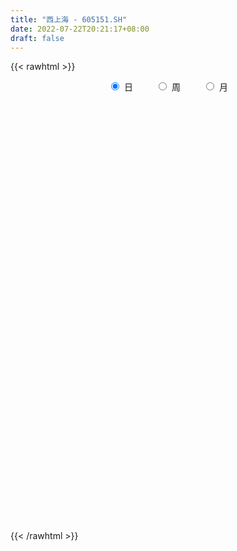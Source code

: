 ```yaml
---
title: "西上海 - 605151.SH"
date: 2022-07-22T20:21:17+08:00
draft: false
---
```

{{< rawhtml >}}
    <div style="text-align: center">
        <label style="padding: 1rem;"><input style="margin-right: .5rem" type="radio" name="period" value="D" checked onclick="period_change(this)">日</label>
        <label style="padding: 1rem;"><input style="margin-right: .5rem" type="radio" name="period" value="W" onclick="period_change(this)">周</label>
        <label style="padding: 1rem;"><input style="margin-right: .5rem" type="radio" name="period" value="M" onclick="period_change(this)">月</label>
    </div>
    <div id="chart" style="height: 700px;"></div> 
    <script type="text/javascript">
        const D_v = [3156.28,2981.22,2295.13,159764.87,104167.18,87506.07,74031.22,110403.75,139912.32,86510.81,60755.78,56280.46,47028.74,49554.81,42978.18,46537.71,46127.64,33097.98,40474.92,24047.75,36800.44,40206.12,46281.72,29099.17,24472.52,77407.73,96239.7,70258.68,84554.07,79864.8,60650.97,50814.94,34226.93,54143.66,58709.02,44222.74,74290.0,66292.75,32079.25,30901.03,35055.99,21850.16,28478.94,35505.8,27541.35,21754.66,21431.99,13879.77,13625.0,13076.96,16138.83,15199.12,12882.56,19081.07,22679.1,12089.69,10866.57,10437.0,9851.84,10002.7,13832.31,12807.07,29299.59,29185.15,21616.38,26432.77,17789.92,16013.33,28861.15,43856.94,46334.78,37597.18,122267.1,132162.13,124341.57,115693.32,61208.33,56302.72,54976.81,70454.35,37541.78,27312.15,47727.69,47660.22,64911.37,47968.69,37367.37,27698.9,29513.53,17448.32,24961.93,15689.73,13357.68,15254.12,12360.73,11364.57,14261.77,11303.23,9933.93,23533.37,10588.76,8671.0,10441.15,8246.25,8513.0,9542.92,15580.41,16735.0,14371.0,12289.92,13403.16,30701.21,56512.55,99532.06,52027.55,57751.78,51511.14,29493.69,23637.25,25654.91,15448.88,10095.69,11565.92,34535.34,18806.91,16870.69,12846.69,14103.92,10715.23,13734.31,13424.23,8851.7,6496.37,6419.61,9548.92,12717.83,8387.69,8625.69,11275.19,10293.79,7381.0,9049.0,10369.36,11517.25,5332.0,5822.49,6023.2,14539.54,11026.05,6648.81,7891.4,5587.83,5861.0,6572.69,8495.96,3955.73,6270.19,5281.19,5479.6,5776.0,6952.46,15169.69,10899.0,8924.23,10729.23,7386.91,20636.77,15119.96,18299.46,12672.62,14347.16,9893.62,11104.5,10868.0,8997.0,10333.0,6517.0,7473.0,7812.11,6847.11,6881.0,9086.69,9313.69,5737.0,7404.62,6182.0,11516.97,7105.9,7126.9,3821.22,6848.69,8301.15,4306.0,4966.0,5220.0,4193.0,4871.0,5103.23,54097.5,57177.11,36408.61,20157.31,22063.53,12304.92,10541.0,11968.69,8258.0,8100.69,10408.1,10485.04,7074.0,7434.0,5975.0,5578.0,5243.0,13518.92,7671.0,7729.0,7386.92,14669.38,17098.0,19472.61,21083.31,15002.31,42801.69,30361.81,17296.38,25682.24,19712.09,15809.23,13067.81,13510.92,14339.0,15135.0,15178.13,11687.35,14243.76,9993.0,9140.0,26797.63,54909.24,56955.82,50809.5,29243.46,233014.22,160357.45,161530.2,115207.53,92896.96,77050.04,76742.04,39626.22,33653.58,31231.0,34789.0,46071.35,36513.22,39858.71,22526.23,23818.0,15747.69,15590.21,21287.69,20283.69,25543.0,16792.0,25988.23,16030.0,28332.0,13292.38,10268.0,16764.0,8979.0,12427.0,10215.0,10785.0,10425.0,10556.69,10388.0,12014.0,8729.0,8819.38,9220.0,9681.33,8625.0,17802.69,18384.52,12153.0,19598.21,9252.0,9999.0,7511.0,10917.83,10173.69,9315.69,7644.92,11743.33,17730.0,14048.0,12015.69,8930.0,17941.0,13541.0,13941.0,12425.0,8899.69,6780.22,8329.11,7032.55,8400.45,5723.0,6321.0,5255.69,7631.0,7736.69,7142.0,6350.0,8771.33,25427.4,19485.38,47218.0,71808.0,44873.71,63311.53,136668.99,130078.81,99008.19,77390.79,54270.0,53255.0,40883.0,32681.0,23510.0,60619.0,99142.69,75078.76,71804.61,80941.45,65608.61,62468.0,48139.61,33169.0,27062.0,27882.0,21628.0,23375.0,31549.17,26676.0,20163.95,19737.0,109460.0,113458.13,86472.68,58978.0,54286.5,55502.5,42763.99,30345.0,24239.0,35182.0,35218.0,72741.0,43558.76,23149.0,24136.76,23899.0,27529.95,46738.0,53491.0,32710.52,31105.52,30086.0,23623.0,18965.0,17161.0,18144.0,19986.0,35103.0,32133.0,30776.0,28528.0,18364.0,16632.95,28710.45,22964.76,45648.82,83370.82,42830.0,27290.0]
const D_histogram = [0.0,0.1480569801,0.3961306028,0.3502845739,0.1926579635,0.0072549296,-0.1667099314,-0.1312767313,-0.1614371953,-0.2696902626,-0.3504013472,-0.396056474,-0.3813434805,-0.3695383439,-0.3586942113,-0.3756449435,-0.3718961339,-0.3832400935,-0.4242737633,-0.4265532956,-0.3817527815,-0.2980728286,-0.2033039196,-0.142465308,-0.085974627,0.083088152,0.1636855063,0.2499685212,0.3653548494,0.3402150713,0.283698246,0.1543096275,0.0973583549,0.142818002,0.2018950007,0.1778816422,0.2443174627,0.1540836147,0.0887321281,0.0319891917,-0.0407071357,-0.0499378446,-0.007942823,0.0110074879,0.0425750978,0.0451994076,0.0211457322,0.0115778524,0.0256044505,0.0210789466,0.0351088377,0.0267682155,0.0245658839,0.0237176664,-0.025431012,-0.0403159323,-0.0315764593,-0.039686498,-0.0463547096,-0.0286896424,0.0014518801,0.0257046694,0.0647200331,0.1095191793,0.1240747715,0.1403264758,0.1207316051,0.1106914747,0.126697578,0.1489666474,0.1787597291,0.177476122,0.2910323039,0.3506126852,0.3966903733,0.346107736,0.2948771292,0.2529120158,0.137329344,0.1364275693,0.0935464439,0.0576588184,0.0547078743,0.0456275884,0.0700918038,0.0330904218,-0.0437630353,-0.1306174681,-0.2220804455,-0.2600770315,-0.3174986747,-0.3546438378,-0.3507975144,-0.3187460836,-0.2859243562,-0.2517741815,-0.2014151335,-0.1730718185,-0.1379208703,-0.1434273622,-0.1265765193,-0.1077945671,-0.0923701882,-0.0681611327,-0.0548759772,-0.0336928276,0.0092759146,0.0457568643,0.0582857645,0.0779867125,0.0971433974,0.1326022602,0.2718444684,0.2805932401,0.2421909918,0.2127107497,0.1758433544,0.1256668755,0.0765123776,-0.0085279644,-0.0496803323,-0.0706267112,-0.0795638811,-0.0267172306,0.0104525993,0.0268897012,0.0300471604,0.0137981911,0.0085421799,-0.0163710177,-0.0446035354,-0.0701439996,-0.0797348584,-0.0690716635,-0.0588787069,-0.0321498523,-0.0257406375,-0.0278774561,-0.0237080296,-0.0151123269,-0.0213892463,-0.0238467073,-0.0211743237,-0.0351619588,-0.0364421924,-0.0251402653,-0.0147835459,-0.0380754946,-0.0849790522,-0.107653394,-0.1066873995,-0.0932642834,-0.0872024414,-0.0609846343,-0.025283373,-0.0014063756,0.00168558,-0.0033106401,0.0130583259,0.0323580762,0.0568765464,0.0928237269,0.1223510474,0.1345406108,0.1125813793,0.1071271333,0.1267377112,0.1198982505,0.1150728041,0.1095858565,0.0794714471,0.0468057169,0.0103175202,-0.0381644481,-0.0583502055,-0.0730109928,-0.0705103535,-0.0655199412,-0.0463177271,-0.0274051716,-0.0121558404,0.0032166463,-0.0025685104,0.0016686125,-0.0014401234,-0.0057959707,0.0001570705,-0.0139061451,-0.0333644845,-0.0366011776,-0.0517535452,-0.0689949213,-0.0820173362,-0.1049275067,-0.1108969852,-0.0897282636,-0.0652185672,-0.0371982984,0.0924701516,0.1314227164,0.1520181297,0.1494706844,0.1277433745,0.1031386218,0.0682124422,0.0189197607,-0.0093950886,-0.0160357715,-0.0393393212,-0.0430576114,-0.0431416573,-0.0312724455,-0.0341600963,-0.0396860632,-0.0292547735,-0.0016438126,0.0116788321,0.0248934731,0.0417581854,0.0650368533,0.0967107157,0.1247457609,0.1244953894,0.1304963538,0.1353362898,0.1542025788,0.1486110213,0.1499803459,0.1316864632,0.104279625,0.0729981769,0.0471434124,0.0418923041,0.0542021955,0.0531376031,0.0353285434,-0.0125442169,-0.0639586297,-0.0873102829,-0.0457008943,-0.0043810292,0.1411767962,0.3568803364,0.6178306225,0.7452724594,0.6632299471,0.6320035073,0.4362656704,0.2168812703,0.0881319814,-0.1170212796,-0.2352356142,-0.3049887064,-0.3476736472,-0.3895080604,-0.3970961041,-0.3882981132,-0.4026292302,-0.3812868652,-0.3831453663,-0.3564553711,-0.3207547276,-0.2620396837,-0.218821953,-0.2106969789,-0.1670772711,-0.1796971625,-0.1716126326,-0.2124867709,-0.2214316599,-0.2349173859,-0.275533918,-0.2793441993,-0.2975392109,-0.2809986699,-0.2320641844,-0.1661384607,-0.1009365265,-0.0572451339,-0.0528085693,-0.0373504894,-0.0106041328,0.0237541075,0.0437973038,0.0741392398,0.1244929129,0.1474519428,0.167655334,0.131083491,0.1186184959,0.0999482804,0.1023903865,0.1113221326,0.1101978075,0.0904529515,0.0662477713,0.0154759408,-0.0435774912,-0.0414471829,-0.0462958407,-0.0768570927,-0.1128227834,-0.114295453,-0.0989162762,-0.0524956109,-0.0093541945,0.0211953318,0.0473081533,0.0436363666,0.0494689615,0.048076682,0.031908574,0.0315048081,0.0434838931,0.0388847017,0.0534031642,0.0413689817,0.0119523259,0.0216569251,0.0215005156,0.0834075123,0.1890755763,0.1872903125,0.2875770844,0.3042527725,0.3511943485,0.3449217219,0.2059207601,-0.001796306,-0.229564973,-0.3342702689,-0.4308959771,-0.3817549071,-0.2346597077,-0.095248028,0.022045843,0.132679424,0.2304837593,0.3184236479,0.366765214,0.3581992931,0.3346573221,0.3034763635,0.2716411921,0.2206622239,0.186019005,0.0774911275,0.0302746323,-0.0348191624,-0.0731648794,0.0159215124,0.0384983234,0.0678947362,0.0469011279,0.0189301887,-0.0521959974,-0.103765704,-0.1777903375,-0.1952332,-0.1943594676,-0.1930952457,-0.1382437811,-0.138519036,-0.1385549699,-0.1311032806,-0.1477682618,-0.138133577,-0.0707235214,0.0059139285,0.0562242175,0.1038602498,0.0756104483,0.0317379247,0.002637097,-0.0214292048,-0.0646420619,-0.1142521042,-0.0916204207,-0.0910569622,-0.130312682,-0.2049349653,-0.2080006846,-0.1942992989,-0.1703640183,-0.1217354646,0.0243379412,0.1229431033,0.1735832994,0.192386063]
const D_fast = [0.0,0.1850712251,0.5321774986,0.5739026131,0.4644404936,0.2808511921,0.0652088483,0.0678228655,-0.0026968973,-0.1783725302,-0.3466839517,-0.491353197,-0.5719760735,-0.652555523,-0.7313849432,-0.8422469113,-0.9314721352,-1.0386261181,-1.1857282288,-1.294646085,-1.3452837662,-1.3361220205,-1.2921790914,-1.2669568068,-1.2319597826,-1.0421249656,-0.9206062347,-0.7718310895,-0.5651060489,-0.5051920592,-0.4907843231,-0.5815955346,-0.6142072185,-0.5330430709,-0.423492322,-0.40303527,-0.2755200838,-0.3272330281,-0.3704014827,-0.4191471211,-0.5020202325,-0.5237354025,-0.4837260867,-0.4620239038,-0.4198125195,-0.4058883577,-0.4246556002,-0.4313290169,-0.4109013061,-0.4101570734,-0.3873499729,-0.3889985411,-0.3850594018,-0.3799782027,-0.435484634,-0.4604485374,-0.4596031793,-0.4776348425,-0.4958917314,-0.4853990748,-0.4548945823,-0.4242156257,-0.3690202537,-0.2968413127,-0.2512670276,-0.1999337043,-0.1893456737,-0.1717129355,-0.1240324377,-0.0645217065,0.0099613075,0.0530467309,0.2393609888,0.3865945414,0.5318448229,0.5677891195,0.590277795,0.6115406855,0.5302903498,0.5634954674,0.544000953,0.5225280321,0.5332540566,0.5355806678,0.5775678341,0.5488390575,0.4610448416,0.3415360418,0.1945529531,0.0915371092,-0.0452592028,-0.1710653252,-0.2549183804,-0.3025534706,-0.3412128322,-0.3700062029,-0.3700009383,-0.3849255778,-0.3842548473,-0.4256181797,-0.4404114667,-0.4485781562,-0.4562463243,-0.4490775521,-0.4495113909,-0.4367514482,-0.3914637272,-0.3435435615,-0.3164432202,-0.2772455941,-0.2338030598,-0.1651936319,0.0420096934,0.1209067751,0.1430522748,0.1667497201,0.1738431633,0.1550834033,0.1250569999,0.0378846667,-0.0156877843,-0.0542908409,-0.0831189812,-0.0369516382,0.0028313414,0.0259908686,0.0366601179,0.0238606965,0.0207402301,-0.0082657219,-0.0476491233,-0.0907255875,-0.1202501609,-0.1268548819,-0.131381602,-0.1126902105,-0.112716155,-0.1218223377,-0.1235799185,-0.1187622976,-0.1303865286,-0.1388056664,-0.1414268637,-0.1642049885,-0.1745957702,-0.1695789094,-0.1629180765,-0.1957288989,-0.2638772196,-0.3134649099,-0.3391707652,-0.34906372,-0.3648024883,-0.3538308397,-0.3244504217,-0.3009250182,-0.2974116676,-0.3032355478,-0.2836020003,-0.256212731,-0.2174751241,-0.1583220119,-0.0982069296,-0.0523822135,-0.0461961001,-0.0248685629,0.0264264428,0.0495615448,0.0735042994,0.0954138159,0.0851672683,0.0642029673,0.0302941506,-0.0277289297,-0.0625022384,-0.0954157739,-0.110542723,-0.1219322961,-0.1143095137,-0.102248251,-0.09003788,-0.0738612317,-0.0802885159,-0.0756342399,-0.0791030067,-0.0849078467,-0.0789155379,-0.0964552898,-0.1242547502,-0.1366417378,-0.1647324917,-0.1992225981,-0.232749347,-0.2818913942,-0.315585119,-0.3168484633,-0.3086434087,-0.2899227145,-0.1371367266,-0.0653284828,-0.006728537,0.0280916888,0.0383002225,0.0394801253,0.0216070563,-0.022955685,-0.0536193065,-0.0642689323,-0.0974073123,-0.1118900053,-0.1227594656,-0.1187083651,-0.13013604,-0.1455835228,-0.1424659264,-0.1152659186,-0.0990235659,-0.0795855566,-0.052281298,-0.0127434167,0.0431081246,0.10232961,0.1332030859,0.1718281387,0.2105021471,0.2679190808,0.2994802787,0.3383446898,0.3529724228,0.3516354909,0.338603587,0.3245346756,0.3297566433,0.3556170836,0.367836892,0.3588599682,0.3078511536,0.2404470834,0.1952678594,0.2254520246,0.2656766323,0.4465286568,0.751452281,1.1668602227,1.4806201745,1.564385149,1.691159586,1.6044881667,1.4393240842,1.3326077906,1.0981992098,0.9211759716,0.7751757028,0.6455723502,0.5063609219,0.3994988521,0.3112223148,0.1962338903,0.1222545389,0.0246096963,-0.0378141513,-0.0823021897,-0.0890970667,-0.1005848242,-0.1451340949,-0.1432837048,-0.2008278869,-0.2356465151,-0.3296423462,-0.3939451501,-0.4661602226,-0.5756602342,-0.6493065654,-0.7418863797,-0.7955955062,-0.8046770668,-0.7802859582,-0.7403181557,-0.7109380466,-0.7197036243,-0.7135831667,-0.6894878433,-0.6491910761,-0.6181985539,-0.569321808,-0.4878449066,-0.428022891,-0.3659056663,-0.3697066365,-0.3525170077,-0.346200153,-0.3181604504,-0.2813981711,-0.2549730443,-0.2521046625,-0.2597478999,-0.3066507452,-0.3765985499,-0.3848300374,-0.4012526554,-0.4510281805,-0.5151995671,-0.5452461,-0.5545959921,-0.5212992297,-0.4804963619,-0.4446480026,-0.4067081428,-0.3994708379,-0.3812710025,-0.3706441116,-0.3788350761,-0.37136264,-0.3485125816,-0.3433905976,-0.3155213441,-0.3172132812,-0.3436418554,-0.328523025,-0.3233043056,-0.2405454309,-0.0876084728,-0.0425711584,0.1296098846,0.2223487658,0.3570889289,0.4370467327,0.349525961,0.1413598183,-0.1438000919,-0.332072955,-0.5364226574,-0.5827203142,-0.4942900417,-0.378690369,-0.2558850373,-0.1120816003,0.0433436749,0.2108894754,0.350922345,0.4319062474,0.4920286069,0.5367167392,0.5727918658,0.5769784536,0.588839986,0.4996848904,0.4600370532,0.3862384679,0.3296015311,0.422668301,0.4548696929,0.5012397897,0.4919714633,0.4687330714,0.3845578859,0.3070467533,0.1885745355,0.1223233729,0.0746072385,0.0275976489,0.0478881682,0.0129831544,-0.021691522,-0.0470156529,-0.1006226995,-0.125521409,-0.0757922337,0.0023236983,0.0666900416,0.1402911364,0.1309439469,0.0950059045,0.066564351,0.0371407481,-0.0222326245,-0.1004056928,-0.1006791145,-0.1228798965,-0.1947137868,-0.3205698115,-0.375635702,-0.4105091409,-0.429164865,-0.4109701774,-0.2588122862,-0.1294713483,-0.0354353274,0.0314639519]
const D_slow = [0.0,0.037014245,0.1360468957,0.2236180392,0.2717825301,0.2735962625,0.2319187796,0.1990995968,0.158740298,0.0913177324,0.0037173956,-0.095296723,-0.1906325931,-0.2830171791,-0.3726907319,-0.4666019678,-0.5595760013,-0.6553860246,-0.7614544655,-0.8680927894,-0.9635309847,-1.0380491919,-1.0888751718,-1.1244914988,-1.1459851556,-1.1252131176,-1.084291741,-1.0217996107,-0.9304608983,-0.8454071305,-0.774482569,-0.7359051621,-0.7115655734,-0.6758610729,-0.6253873227,-0.5809169122,-0.5198375465,-0.4813166428,-0.4591336108,-0.4511363129,-0.4613130968,-0.4737975579,-0.4757832637,-0.4730313917,-0.4623876173,-0.4510877654,-0.4458013323,-0.4429068692,-0.4365057566,-0.43123602,-0.4224588105,-0.4157667567,-0.4096252857,-0.4036958691,-0.4100536221,-0.4201326051,-0.42802672,-0.4379483445,-0.4495370219,-0.4567094325,-0.4563464624,-0.4499202951,-0.4337402868,-0.406360492,-0.3753417991,-0.3402601801,-0.3100772789,-0.2824044102,-0.2507300157,-0.2134883538,-0.1687984216,-0.1244293911,-0.0516713151,0.0359818562,0.1351544495,0.2216813835,0.2954006658,0.3586286698,0.3929610058,0.4270678981,0.4504545091,0.4648692137,0.4785461823,0.4899530794,0.5074760303,0.5157486358,0.5048078769,0.4721535099,0.4166333985,0.3516141407,0.272239472,0.1835785125,0.095879134,0.016192613,-0.055288476,-0.1182320214,-0.1685858048,-0.2118537594,-0.2463339769,-0.2821908175,-0.3138349473,-0.3407835891,-0.3638761362,-0.3809164193,-0.3946354137,-0.4030586206,-0.4007396419,-0.3893004258,-0.3747289847,-0.3552323066,-0.3309464572,-0.2977958922,-0.2298347751,-0.159686465,-0.0991387171,-0.0459610296,-0.002000191,0.0294165278,0.0485446222,0.0464126311,0.033992548,0.0163358702,-0.0035551,-0.0102344077,-0.0076212579,-0.0008988326,0.0066129575,0.0100625053,0.0121980503,0.0081052959,-0.003045588,-0.0205815879,-0.0405153025,-0.0577832184,-0.0725028951,-0.0805403582,-0.0869755175,-0.0939448816,-0.099871889,-0.1036499707,-0.1089972823,-0.1149589591,-0.12025254,-0.1290430297,-0.1381535778,-0.1444386441,-0.1481345306,-0.1576534043,-0.1788981673,-0.2058115158,-0.2324833657,-0.2557994366,-0.2776000469,-0.2928462055,-0.2991670487,-0.2995186426,-0.2990972476,-0.2999249077,-0.2966603262,-0.2885708071,-0.2743516705,-0.2511457388,-0.220557977,-0.1869228243,-0.1587774794,-0.1319956961,-0.1003112683,-0.0703367057,-0.0415685047,-0.0141720406,0.0056958212,0.0173972504,0.0199766305,0.0104355184,-0.0041520329,-0.0224047811,-0.0400323695,-0.0564123548,-0.0679917866,-0.0748430795,-0.0778820396,-0.077077878,-0.0777200056,-0.0773028525,-0.0776628833,-0.079111876,-0.0790726083,-0.0825491446,-0.0908902658,-0.1000405602,-0.1129789465,-0.1302276768,-0.1507320108,-0.1769638875,-0.2046881338,-0.2271201997,-0.2434248415,-0.2527244161,-0.2296068782,-0.1967511991,-0.1587466667,-0.1213789956,-0.089443152,-0.0636584965,-0.0466053859,-0.0418754458,-0.0442242179,-0.0482331608,-0.0580679911,-0.0688323939,-0.0796178083,-0.0874359196,-0.0959759437,-0.1058974595,-0.1132111529,-0.113622106,-0.110702398,-0.1044790297,-0.0940394834,-0.07778027,-0.0536025911,-0.0224161509,0.0087076965,0.0413317849,0.0751658573,0.113716502,0.1508692574,0.1883643438,0.2212859596,0.2473558659,0.2656054101,0.2773912632,0.2878643392,0.3014148881,0.3146992889,0.3235314248,0.3203953705,0.3044057131,0.2825781424,0.2711529188,0.2700576615,0.3053518606,0.3945719446,0.5490296003,0.7353477151,0.9011552019,1.0591560787,1.1682224963,1.2224428139,1.2444758092,1.2152204893,1.1564115858,1.0801644092,0.9932459974,0.8958689823,0.7965949563,0.699520428,0.5988631204,0.5035414041,0.4077550626,0.3186412198,0.2384525379,0.172942617,0.1182371287,0.065562884,0.0237935662,-0.0211307244,-0.0640338825,-0.1171555753,-0.1725134902,-0.2312428367,-0.3001263162,-0.3699623661,-0.4443471688,-0.5145968363,-0.5726128824,-0.6141474975,-0.6393816292,-0.6536929127,-0.666895055,-0.6762326773,-0.6788837105,-0.6729451837,-0.6619958577,-0.6434610478,-0.6123378195,-0.5754748338,-0.5335610003,-0.5007901276,-0.4711355036,-0.4461484335,-0.4205508369,-0.3927203037,-0.3651708518,-0.342557614,-0.3259956711,-0.3221266859,-0.3330210587,-0.3433828545,-0.3549568147,-0.3741710878,-0.4023767837,-0.430950647,-0.455679716,-0.4688036187,-0.4711421674,-0.4658433344,-0.4540162961,-0.4431072044,-0.4307399641,-0.4187207936,-0.4107436501,-0.402867448,-0.3919964748,-0.3822752993,-0.3689245083,-0.3585822629,-0.3555941814,-0.3501799501,-0.3448048212,-0.3239529431,-0.2766840491,-0.2298614709,-0.1579671998,-0.0819040067,0.0058945804,0.0921250109,0.1436052009,0.1431561244,0.0857648811,0.0021973139,-0.1055266804,-0.2009654071,-0.2596303341,-0.2834423411,-0.2779308803,-0.2447610243,-0.1871400844,-0.1075341725,-0.015842869,0.0737069543,0.1573712848,0.2332403757,0.3011506737,0.3563162297,0.402820981,0.4221937628,0.4297624209,0.4210576303,0.4027664105,0.4067467886,0.4163713694,0.4333450535,0.4450703355,0.4498028826,0.4367538833,0.4108124573,0.3663648729,0.3175565729,0.268966706,0.2206928946,0.1861319493,0.1515021904,0.1168634479,0.0840876277,0.0471455623,0.012612168,-0.0050687123,-0.0035902302,0.0104658242,0.0364308866,0.0553334987,0.0632679798,0.0639272541,0.0585699529,0.0424094374,0.0138464114,-0.0090586938,-0.0318229343,-0.0644011048,-0.1156348462,-0.1676350173,-0.216209842,-0.2588008466,-0.2892347128,-0.2831502275,-0.2524144516,-0.2090186268,-0.160922111]
const D_data = [['2020-12-15', 19.36, 23.23, 19.36, 23.23],['2020-12-16', 25.55, 25.55, 25.55, 25.55],['2020-12-17', 28.11, 28.11, 28.11, 28.11],['2020-12-18', 26.99, 25.3, 25.3, 26.99],['2020-12-21', 23.89, 23.6, 23.04, 24.47],['2020-12-22', 23.05, 22.44, 22.25, 23.3],['2020-12-23', 22.38, 21.58, 21.52, 22.74],['2020-12-24', 21.29, 23.74, 20.61, 23.74],['2020-12-25', 23.89, 22.84, 22.83, 25.5],['2020-12-28', 21.71, 21.33, 21.2, 22.05],['2020-12-29', 21.05, 20.92, 20.62, 21.88],['2020-12-30', 20.58, 20.71, 20.05, 21.3],['2020-12-31', 20.72, 21.05, 20.7, 21.68],['2021-01-04', 20.96, 20.75, 20.5, 21.2],['2021-01-05', 20.75, 20.46, 20.34, 21.05],['2021-01-06', 20.47, 19.74, 19.73, 20.57],['2021-01-07', 19.55, 19.59, 19.34, 20.43],['2021-01-08', 19.4, 18.99, 18.8, 19.64],['2021-01-11', 18.92, 18.05, 18.05, 18.97],['2021-01-12', 17.86, 17.96, 17.8, 18.44],['2021-01-13', 17.98, 18.21, 17.5, 18.36],['2021-01-14', 17.9, 18.63, 17.61, 18.77],['2021-01-15', 18.29, 18.9, 18.11, 19.49],['2021-01-18', 18.72, 18.6, 18.47, 18.94],['2021-01-19', 18.53, 18.61, 18.52, 18.98],['2021-01-20', 18.51, 20.47, 18.44, 20.47],['2021-01-21', 19.9, 19.98, 19.85, 21.34],['2021-01-22', 20.0, 20.52, 19.79, 21.02],['2021-01-25', 20.41, 21.54, 20.02, 22.15],['2021-01-26', 21.2, 20.18, 20.12, 21.98],['2021-01-27', 19.61, 19.7, 18.5, 20.24],['2021-01-28', 19.25, 18.35, 18.3, 19.85],['2021-01-29', 18.52, 18.75, 18.3, 18.93],['2021-02-01', 18.67, 20.0, 18.53, 20.5],['2021-02-02', 19.75, 20.5, 19.55, 20.68],['2021-02-03', 20.44, 19.62, 19.51, 20.45],['2021-02-04', 19.42, 20.96, 19.0, 21.3],['2021-02-05', 20.49, 19.02, 18.9, 20.8],['2021-02-08', 18.82, 18.94, 18.36, 19.45],['2021-02-09', 18.8, 18.7, 18.51, 19.08],['2021-02-10', 18.75, 18.08, 18.01, 18.85],['2021-02-18', 18.26, 18.55, 18.16, 18.59],['2021-02-19', 18.4, 19.19, 18.3, 19.25],['2021-02-22', 19.05, 19.0, 18.94, 19.56],['2021-02-23', 18.83, 19.25, 18.59, 19.35],['2021-02-24', 19.29, 18.95, 18.89, 19.46],['2021-02-25', 18.94, 18.52, 18.5, 19.05],['2021-02-26', 18.26, 18.56, 18.13, 18.73],['2021-03-01', 18.58, 18.82, 18.58, 18.85],['2021-03-02', 18.85, 18.57, 18.4, 18.89],['2021-03-03', 18.6, 18.79, 18.44, 18.88],['2021-03-04', 18.6, 18.49, 18.45, 18.78],['2021-03-05', 18.3, 18.5, 18.2, 18.66],['2021-03-08', 18.54, 18.47, 18.25, 18.71],['2021-03-09', 18.43, 17.67, 17.2, 18.44],['2021-03-10', 17.73, 17.84, 17.52, 17.98],['2021-03-11', 17.88, 18.03, 17.67, 18.08],['2021-03-12', 18.01, 17.73, 17.67, 18.01],['2021-03-15', 17.61, 17.61, 17.41, 17.73],['2021-03-16', 17.59, 17.85, 17.58, 17.94],['2021-03-17', 17.85, 18.06, 17.74, 18.15],['2021-03-18', 18.1, 18.08, 17.88, 18.24],['2021-03-19', 18.04, 18.41, 17.96, 18.69],['2021-03-22', 18.45, 18.72, 18.36, 18.75],['2021-03-23', 18.59, 18.54, 18.4, 18.86],['2021-03-24', 18.45, 18.7, 18.34, 19.1],['2021-03-25', 18.77, 18.3, 18.25, 18.77],['2021-03-26', 18.26, 18.39, 18.18, 18.58],['2021-03-29', 18.39, 18.79, 18.31, 18.93],['2021-03-30', 18.61, 19.05, 18.46, 19.18],['2021-03-31', 18.81, 19.39, 18.71, 19.43],['2021-04-01', 19.34, 19.2, 18.81, 19.49],['2021-04-02', 19.32, 21.12, 19.16, 21.12],['2021-04-06', 20.9, 21.17, 20.17, 21.75],['2021-04-07', 20.6, 21.6, 20.35, 23.1],['2021-04-08', 21.6, 20.7, 20.61, 22.73],['2021-04-09', 20.53, 20.71, 20.37, 21.39],['2021-04-12', 20.75, 20.84, 20.36, 21.15],['2021-04-13', 20.83, 19.7, 19.26, 20.83],['2021-04-14', 19.39, 20.99, 19.37, 21.29],['2021-04-15', 20.72, 20.5, 20.3, 20.99],['2021-04-16', 20.5, 20.5, 20.06, 20.76],['2021-04-19', 20.8, 20.92, 20.52, 21.6],['2021-04-20', 20.87, 20.92, 20.8, 21.48],['2021-04-21', 20.6, 21.5, 20.21, 21.91],['2021-04-22', 21.42, 20.81, 20.6, 21.55],['2021-04-23', 20.62, 20.07, 19.82, 20.8],['2021-04-26', 20.05, 19.5, 19.41, 20.05],['2021-04-27', 19.53, 18.88, 18.59, 19.65],['2021-04-28', 19.0, 19.06, 18.73, 19.15],['2021-04-29', 19.0, 18.37, 18.31, 19.0],['2021-04-30', 18.39, 18.13, 18.07, 18.5],['2021-05-06', 18.04, 18.29, 18.04, 18.65],['2021-05-07', 18.6, 18.48, 18.32, 18.66],['2021-05-10', 18.48, 18.42, 18.2, 18.48],['2021-05-11', 18.1, 18.39, 18.1, 18.56],['2021-05-12', 18.42, 18.62, 18.22, 18.69],['2021-05-13', 18.47, 18.38, 18.34, 18.58],['2021-05-14', 18.48, 18.48, 18.38, 18.61],['2021-05-17', 18.55, 17.9, 17.81, 18.55],['2021-05-18', 17.89, 18.06, 17.77, 18.2],['2021-05-19', 17.96, 18.04, 17.94, 18.19],['2021-05-20', 18.07, 17.96, 17.82, 18.14],['2021-05-21', 17.96, 18.06, 17.89, 18.1],['2021-05-24', 18.04, 17.92, 17.68, 18.11],['2021-05-25', 17.92, 18.02, 17.82, 18.07],['2021-05-26', 18.03, 18.4, 17.96, 18.44],['2021-05-27', 18.5, 18.5, 18.3, 18.63],['2021-05-28', 18.5, 18.32, 18.24, 18.67],['2021-05-31', 18.25, 18.5, 18.12, 18.65],['2021-06-01', 18.49, 18.62, 18.4, 18.66],['2021-06-02', 18.52, 19.02, 18.48, 19.48],['2021-06-03', 18.88, 20.92, 18.76, 20.92],['2021-06-04', 20.92, 19.88, 19.86, 22.0],['2021-06-07', 19.3, 19.4, 19.11, 19.73],['2021-06-08', 19.11, 19.5, 18.72, 20.5],['2021-06-09', 19.15, 19.38, 18.88, 19.85],['2021-06-10', 19.15, 19.1, 19.02, 19.49],['2021-06-11', 18.92, 18.93, 18.88, 19.28],['2021-06-15', 18.86, 18.15, 18.01, 18.86],['2021-06-16', 18.16, 18.34, 17.98, 18.5],['2021-06-17', 18.35, 18.38, 18.2, 18.48],['2021-06-18', 18.38, 18.39, 18.18, 18.44],['2021-06-21', 18.3, 19.24, 18.22, 19.58],['2021-06-22', 19.17, 19.28, 19.06, 19.3],['2021-06-23', 19.28, 19.18, 19.02, 19.48],['2021-06-24', 19.1, 19.09, 19.02, 19.38],['2021-06-25', 19.13, 18.83, 18.73, 19.15],['2021-06-28', 18.84, 18.92, 18.5, 19.05],['2021-06-29', 19.28, 18.59, 18.56, 19.28],['2021-06-30', 18.55, 18.38, 18.32, 18.69],['2021-07-01', 18.43, 18.22, 18.21, 18.51],['2021-07-02', 18.22, 18.26, 18.11, 18.4],['2021-07-05', 18.18, 18.45, 18.18, 18.48],['2021-07-06', 18.4, 18.44, 18.22, 18.62],['2021-07-07', 18.4, 18.7, 18.36, 18.75],['2021-07-08', 18.75, 18.5, 18.47, 18.78],['2021-07-09', 18.5, 18.37, 18.3, 18.52],['2021-07-12', 18.37, 18.42, 18.37, 18.55],['2021-07-13', 18.39, 18.48, 18.08, 18.55],['2021-07-14', 18.38, 18.27, 18.17, 18.45],['2021-07-15', 18.27, 18.26, 18.11, 18.38],['2021-07-16', 18.63, 18.29, 18.19, 18.63],['2021-07-19', 18.08, 18.01, 17.8, 18.22],['2021-07-20', 17.84, 18.08, 17.84, 18.13],['2021-07-21', 18.1, 18.22, 18.06, 18.34],['2021-07-22', 18.13, 18.23, 18.13, 18.29],['2021-07-23', 18.23, 17.73, 17.7, 18.32],['2021-07-26', 17.77, 17.17, 17.08, 17.77],['2021-07-27', 17.15, 17.18, 17.05, 17.33],['2021-07-28', 17.17, 17.3, 16.62, 17.33],['2021-07-29', 17.44, 17.38, 17.25, 17.46],['2021-07-30', 17.35, 17.23, 17.03, 17.37],['2021-08-02', 17.24, 17.47, 17.16, 17.57],['2021-08-03', 17.43, 17.68, 17.3, 17.86],['2021-08-04', 17.77, 17.64, 17.55, 17.85],['2021-08-05', 17.65, 17.41, 17.16, 17.66],['2021-08-06', 17.41, 17.26, 17.16, 17.41],['2021-08-09', 17.1, 17.52, 17.07, 17.65],['2021-08-10', 17.7, 17.63, 17.54, 17.73],['2021-08-11', 17.62, 17.81, 17.52, 17.81],['2021-08-12', 17.83, 18.14, 17.72, 18.26],['2021-08-13', 18.06, 18.29, 17.95, 18.29],['2021-08-16', 18.18, 18.26, 18.06, 18.38],['2021-08-17', 18.21, 17.88, 17.85, 18.55],['2021-08-18', 17.9, 18.08, 17.73, 18.1],['2021-08-19', 18.0, 18.51, 17.9, 18.57],['2021-08-20', 18.51, 18.3, 17.82, 18.52],['2021-08-23', 18.09, 18.38, 18.09, 18.45],['2021-08-24', 18.38, 18.43, 18.23, 18.49],['2021-08-25', 18.45, 18.1, 18.06, 18.49],['2021-08-26', 18.09, 17.95, 17.92, 18.15],['2021-08-27', 17.93, 17.74, 17.51, 18.1],['2021-08-30', 17.71, 17.35, 17.32, 17.74],['2021-08-31', 17.25, 17.48, 17.21, 17.7],['2021-09-01', 17.45, 17.4, 17.09, 17.53],['2021-09-02', 17.45, 17.52, 17.33, 17.53],['2021-09-03', 17.41, 17.51, 17.36, 17.6],['2021-09-06', 17.55, 17.7, 17.45, 17.74],['2021-09-07', 17.7, 17.76, 17.65, 17.8],['2021-09-08', 17.76, 17.78, 17.66, 17.86],['2021-09-09', 17.78, 17.85, 17.72, 17.93],['2021-09-10', 17.85, 17.6, 17.48, 17.85],['2021-09-13', 17.6, 17.71, 17.54, 17.73],['2021-09-14', 17.72, 17.61, 17.58, 17.79],['2021-09-15', 17.58, 17.56, 17.43, 17.58],['2021-09-16', 17.6, 17.68, 17.55, 17.97],['2021-09-17', 17.69, 17.39, 17.25, 17.76],['2021-09-22', 17.36, 17.2, 17.0, 17.36],['2021-09-23', 17.18, 17.3, 17.15, 17.42],['2021-09-24', 17.3, 17.05, 17.03, 17.36],['2021-09-27', 17.1, 16.87, 16.66, 17.15],['2021-09-28', 16.75, 16.76, 16.71, 16.94],['2021-09-29', 16.69, 16.44, 16.44, 16.83],['2021-09-30', 16.43, 16.46, 16.43, 16.58],['2021-10-08', 16.59, 16.73, 16.54, 16.84],['2021-10-11', 16.76, 16.8, 16.75, 16.98],['2021-10-12', 16.8, 16.91, 16.62, 16.94],['2021-10-13', 17.88, 18.6, 17.55, 18.6],['2021-10-14', 18.5, 17.98, 17.75, 18.5],['2021-10-15', 17.78, 18.0, 17.75, 18.33],['2021-10-18', 17.73, 17.86, 17.41, 17.97],['2021-10-19', 17.85, 17.65, 17.43, 17.98],['2021-10-20', 17.6, 17.57, 17.2, 17.65],['2021-10-21', 17.55, 17.34, 17.32, 17.55],['2021-10-22', 17.34, 16.96, 16.92, 17.4],['2021-10-25', 16.81, 17.01, 16.75, 17.22],['2021-10-26', 17.05, 17.17, 16.79, 17.17],['2021-10-27', 17.17, 16.85, 16.71, 17.17],['2021-10-28', 16.5, 16.98, 16.48, 17.43],['2021-10-29', 17.0, 16.97, 16.82, 17.29],['2021-11-01', 17.0, 17.11, 16.88, 17.2],['2021-11-02', 17.11, 16.91, 16.8, 17.22],['2021-11-03', 16.91, 16.81, 16.72, 16.97],['2021-11-04', 16.8, 16.98, 16.75, 17.09],['2021-11-05', 16.98, 17.27, 16.86, 17.48],['2021-11-08', 17.35, 17.19, 17.17, 17.48],['2021-11-09', 17.32, 17.26, 17.18, 17.37],['2021-11-10', 17.23, 17.4, 17.04, 17.42],['2021-11-11', 17.31, 17.62, 17.31, 17.85],['2021-11-12', 17.54, 17.93, 17.46, 18.01],['2021-11-15', 17.84, 18.13, 17.68, 18.2],['2021-11-16', 18.15, 17.95, 17.82, 18.38],['2021-11-17', 17.89, 18.15, 17.71, 18.25],['2021-11-18', 18.15, 18.28, 18.05, 19.5],['2021-11-19', 18.3, 18.65, 18.15, 18.82],['2021-11-22', 18.7, 18.52, 18.29, 18.83],['2021-11-23', 18.61, 18.74, 18.5, 19.23],['2021-11-24', 18.74, 18.59, 18.42, 19.0],['2021-11-25', 18.62, 18.48, 18.43, 18.76],['2021-11-26', 18.48, 18.38, 18.11, 18.54],['2021-11-29', 18.11, 18.38, 18.01, 18.53],['2021-11-30', 18.59, 18.63, 18.46, 18.86],['2021-12-01', 18.55, 18.95, 18.41, 19.07],['2021-12-02', 18.76, 18.9, 18.7, 19.33],['2021-12-03', 19.02, 18.72, 18.68, 19.09],['2021-12-06', 18.72, 18.22, 18.16, 18.77],['2021-12-07', 18.13, 17.92, 17.79, 18.33],['2021-12-08', 17.99, 18.05, 17.75, 18.1],['2021-12-09', 17.9, 18.9, 17.81, 19.09],['2021-12-10', 18.91, 19.14, 18.53, 20.1],['2021-12-13', 20.39, 21.05, 20.11, 21.05],['2021-12-14', 23.16, 23.16, 23.16, 23.16],['2021-12-15', 25.48, 25.48, 25.48, 25.48],['2021-12-16', 27.3, 25.5, 22.93, 28.03],['2021-12-17', 24.48, 23.68, 23.33, 25.25],['2021-12-20', 22.77, 24.67, 22.53, 24.95],['2021-12-21', 23.7, 22.58, 22.5, 23.98],['2021-12-22', 22.5, 21.59, 21.31, 22.58],['2021-12-23', 21.59, 22.08, 21.35, 22.45],['2021-12-24', 21.87, 20.38, 20.24, 21.97],['2021-12-27', 20.38, 20.62, 20.09, 20.82],['2021-12-28', 20.65, 20.66, 20.28, 20.8],['2021-12-29', 20.46, 20.58, 20.27, 20.93],['2021-12-30', 20.57, 20.2, 20.2, 20.69],['2021-12-31', 20.11, 20.3, 19.72, 20.65],['2022-01-04', 20.27, 20.3, 19.9, 20.55],['2022-01-05', 20.35, 19.77, 19.38, 20.48],['2022-01-06', 19.63, 20.0, 19.63, 20.12],['2022-01-07', 20.0, 19.52, 19.5, 20.21],['2022-01-10', 19.42, 19.7, 19.37, 19.86],['2022-01-11', 19.7, 19.75, 19.66, 20.13],['2022-01-12', 19.76, 20.09, 19.76, 20.2],['2022-01-13', 20.08, 20.0, 19.94, 20.28],['2022-01-14', 20.01, 19.54, 19.49, 20.14],['2022-01-17', 19.51, 19.98, 19.51, 20.02],['2022-01-18', 20.13, 19.22, 19.22, 20.14],['2022-01-19', 19.24, 19.32, 19.06, 19.52],['2022-01-20', 19.35, 18.45, 18.43, 19.35],['2022-01-21', 18.48, 18.52, 18.27, 18.63],['2022-01-24', 18.54, 18.19, 18.19, 18.71],['2022-01-25', 18.19, 17.46, 17.34, 18.34],['2022-01-26', 17.46, 17.53, 17.26, 17.69],['2022-01-27', 17.53, 17.0, 16.96, 17.54],['2022-01-28', 17.01, 17.13, 16.94, 17.43],['2022-02-07', 17.4, 17.43, 17.27, 17.6],['2022-02-08', 17.47, 17.71, 17.43, 17.79],['2022-02-09', 17.76, 17.86, 17.69, 17.89],['2022-02-10', 17.9, 17.73, 17.62, 17.95],['2022-02-11', 17.73, 17.23, 17.2, 17.73],['2022-02-14', 17.18, 17.29, 17.09, 17.55],['2022-02-15', 17.31, 17.43, 17.2, 17.59],['2022-02-16', 17.53, 17.6, 17.46, 17.66],['2022-02-17', 17.67, 17.5, 17.43, 17.75],['2022-02-18', 17.42, 17.72, 17.31, 17.75],['2022-02-21', 17.73, 18.18, 17.7, 18.25],['2022-02-22', 18.0, 18.06, 17.91, 18.18],['2022-02-23', 18.22, 18.19, 18.0, 18.3],['2022-02-24', 18.02, 17.48, 17.19, 18.19],['2022-02-25', 17.8, 17.68, 17.6, 17.88],['2022-02-28', 17.64, 17.54, 17.21, 17.92],['2022-03-01', 17.69, 17.78, 17.64, 17.84],['2022-03-02', 17.78, 17.92, 17.52, 17.98],['2022-03-03', 17.96, 17.85, 17.83, 18.1],['2022-03-04', 17.8, 17.59, 17.52, 17.88],['2022-03-07', 17.6, 17.43, 17.35, 17.73],['2022-03-08', 17.37, 16.88, 16.77, 17.49],['2022-03-09', 16.88, 16.42, 15.7, 17.1],['2022-03-10', 16.76, 16.95, 16.66, 17.15],['2022-03-11', 16.75, 16.77, 16.26, 16.78],['2022-03-14', 16.77, 16.25, 16.25, 16.77],['2022-03-15', 16.33, 15.87, 15.83, 16.5],['2022-03-16', 16.12, 16.05, 15.5, 16.2],['2022-03-17', 16.17, 16.15, 16.05, 16.46],['2022-03-18', 16.22, 16.58, 16.14, 16.63],['2022-03-21', 16.62, 16.69, 16.48, 16.8],['2022-03-22', 16.61, 16.67, 16.5, 16.75],['2022-03-23', 16.67, 16.73, 16.55, 16.8],['2022-03-24', 16.72, 16.39, 16.34, 16.72],['2022-03-25', 16.42, 16.49, 16.42, 16.78],['2022-03-28', 16.49, 16.39, 16.11, 16.49],['2022-03-29', 16.52, 16.13, 16.0, 16.52],['2022-03-30', 16.26, 16.25, 16.13, 16.29],['2022-03-31', 16.36, 16.41, 16.22, 16.48],['2022-04-01', 16.41, 16.2, 16.1, 16.41],['2022-04-06', 16.3, 16.45, 16.13, 16.54],['2022-04-07', 16.44, 16.11, 16.02, 16.45],['2022-04-08', 16.02, 15.75, 15.66, 16.1],['2022-04-11', 15.9, 16.15, 15.9, 17.33],['2022-04-12', 15.7, 16.02, 15.5, 16.23],['2022-04-13', 15.88, 16.96, 15.88, 17.31],['2022-04-14', 16.71, 18.03, 16.61, 18.43],['2022-04-15', 17.53, 17.08, 17.0, 17.66],['2022-04-18', 18.25, 18.79, 18.15, 18.79],['2022-04-19', 20.67, 18.28, 18.28, 20.67],['2022-04-20', 17.02, 19.09, 16.7, 19.95],['2022-04-21', 18.16, 18.82, 17.81, 19.8],['2022-04-22', 18.3, 17.0, 16.94, 18.7],['2022-04-25', 16.36, 15.3, 15.3, 16.36],['2022-04-26', 14.99, 13.79, 13.77, 15.4],['2022-04-27', 13.64, 14.21, 12.6, 14.27],['2022-04-28', 14.28, 13.45, 13.3, 14.66],['2022-04-29', 13.3, 14.8, 13.21, 14.8],['2022-05-05', 15.45, 16.28, 15.24, 16.28],['2022-05-06', 15.6, 16.79, 15.47, 17.8],['2022-05-09', 16.38, 17.14, 16.38, 17.75],['2022-05-10', 16.85, 17.7, 16.79, 18.2],['2022-05-11', 17.7, 18.22, 17.55, 18.7],['2022-05-12', 18.0, 18.8, 17.77, 19.18],['2022-05-13', 18.8, 18.94, 18.43, 19.26],['2022-05-16', 19.02, 18.63, 18.5, 19.13],['2022-05-17', 18.65, 18.65, 18.21, 18.81],['2022-05-18', 18.65, 18.69, 18.25, 18.88],['2022-05-19', 18.37, 18.78, 18.01, 18.98],['2022-05-20', 18.78, 18.56, 18.47, 18.85],['2022-05-23', 18.56, 18.75, 18.42, 19.03],['2022-05-24', 18.97, 17.6, 17.58, 19.16],['2022-05-25', 17.47, 18.05, 17.47, 18.36],['2022-05-26', 18.25, 17.58, 17.37, 18.28],['2022-05-27', 17.78, 17.65, 17.32, 18.25],['2022-05-30', 18.24, 19.42, 17.72, 19.42],['2022-05-31', 19.62, 18.97, 18.5, 20.32],['2022-06-01', 18.65, 19.3, 18.31, 19.44],['2022-06-02', 18.88, 18.8, 18.36, 19.16],['2022-06-06', 18.82, 18.67, 18.41, 19.2],['2022-06-07', 18.62, 17.91, 17.61, 18.62],['2022-06-08', 17.77, 17.82, 17.18, 18.03],['2022-06-09', 17.63, 17.14, 17.12, 17.85],['2022-06-10', 17.09, 17.5, 16.88, 17.58],['2022-06-13', 17.17, 17.57, 17.15, 17.83],['2022-06-14', 17.7, 17.46, 16.8, 17.87],['2022-06-15', 17.5, 18.18, 17.31, 18.88],['2022-06-16', 18.18, 17.55, 17.36, 18.18],['2022-06-17', 17.4, 17.46, 17.16, 17.67],['2022-06-20', 17.45, 17.48, 17.41, 17.79],['2022-06-21', 17.56, 17.05, 16.88, 17.63],['2022-06-22', 17.2, 17.25, 16.98, 17.65],['2022-06-23', 17.24, 18.1, 17.12, 18.48],['2022-06-24', 18.0, 18.58, 17.9, 19.01],['2022-06-27', 18.65, 18.62, 18.28, 18.95],['2022-06-28', 18.62, 18.92, 18.31, 18.93],['2022-06-29', 18.9, 18.1, 18.04, 18.92],['2022-06-30', 18.14, 17.76, 17.67, 18.37],['2022-07-01', 17.88, 17.77, 17.48, 17.97],['2022-07-04', 17.85, 17.69, 17.3, 17.85],['2022-07-05', 17.72, 17.24, 17.05, 17.83],['2022-07-06', 17.24, 16.84, 16.59, 17.25],['2022-07-07', 16.97, 17.59, 16.79, 18.07],['2022-07-08', 17.37, 17.3, 17.23, 18.87],['2022-07-11', 17.22, 16.6, 16.5, 17.3],['2022-07-12', 16.63, 15.7, 15.7, 16.95],['2022-07-13', 15.93, 16.2, 15.78, 16.32],['2022-07-14', 16.11, 16.25, 16.11, 16.39],['2022-07-15', 16.2, 16.3, 15.9, 16.49],['2022-07-18', 16.47, 16.65, 16.4, 16.78],['2022-07-19', 16.67, 18.32, 16.6, 18.32],['2022-07-20', 18.99, 18.41, 17.9, 19.11],['2022-07-21', 18.22, 18.3, 17.98, 18.8],['2022-07-22', 18.27, 18.21, 17.96, 18.56]]
const W_v = [168197.5,516020.54,250575.79,218296.32,187810.95,297477.8,310111.71,297658.17,98036.27,50329.1,120113.57,70922.47,75153.43,75793.51,111037.55,278917.15,433405.35,246587.81,245635.34,115312.41,28611.8,59224.23,61480.53,64742.33,212438.9,214421.41,62765.4,97163.55,53221.84,45699.74,48368.34,43234.48,37015.09,30575.76,44276.75,62797.1,66317.36,44188.0,39940.6,37946.49,17796.81,22793.15,4193.0,157657.45,77035.45,44325.83,37748.92,54554.3,128721.73,91567.75,69850.4,115083.63,530380.45,523426.77,185371.15,122716.16,98452.28,100434.61,58653.0,54168.69,45074.71,77190.42,47917.21,63181.94,66778.0,39442.02,32667.38,22263.33,208812.49,506458.3099999999,204599.0,159761.69,355901.43,157880.61,121501.12,368368.81,207136.99,209848.76,175794.71,136490.04,122527.0,123011.4,222104.4]
const W_histogram = [0.0,-0.156991453,-0.3610367059,-0.6002858732,-0.7219693646,-0.6528123991,-0.6825196436,-0.6408921222,-0.6324941854,-0.5130963492,-0.4402582431,-0.3630416616,-0.3316116533,-0.2372359725,-0.1524861487,0.097633771,0.237682772,0.3136216591,0.3306420338,0.2127229177,0.1620654694,0.1335163163,0.0932130786,0.0908389307,0.1951183808,0.2001526884,0.1684272104,0.1774819437,0.1467619017,0.1357837078,0.1253199821,0.0848091329,0.0312247369,0.006007272,0.0636955633,0.1050842686,0.0974714681,0.0803822207,0.0784876115,0.0668918375,0.0413746746,-0.0075792105,-0.01375607,0.0710516992,0.060860363,0.0585295087,0.0796213612,0.1370813286,0.2178406032,0.2452939075,0.2762666154,0.3122973222,0.6118264818,0.5590845926,0.4925294622,0.3750104509,0.2819082135,0.1419776138,-0.0439048342,-0.1536563582,-0.1846980351,-0.1981810461,-0.2026910125,-0.2474653491,-0.2743603164,-0.2816318738,-0.2883443077,-0.3039080482,-0.2099156296,-0.1416872368,-0.2281543946,-0.1391329539,0.0657426279,0.1708848941,0.1737916759,0.2435351394,0.1946061304,0.1538271639,0.1939720737,0.1591238462,0.100433505,-0.0041762366,0.053635367]
const W_fast = [0.0,-0.1962393162,-0.4905437456,-0.8798643812,-1.1820402138,-1.2760863481,-1.4764235034,-1.5950190126,-1.7447446221,-1.7536208733,-1.7908473279,-1.8043911618,-1.8558640669,-1.8207973792,-1.7741690925,-1.4996407301,-1.3001710361,-1.1458267342,-1.046145851,-1.1108842378,-1.1210253187,-1.1161953927,-1.1331953607,-1.112859776,-0.9598007307,-0.904728251,-0.8943469264,-0.8409217071,-0.8349512737,-0.8119835407,-0.7911172708,-0.8104258369,-0.8562040486,-0.8799196954,-0.8063075134,-0.738647741,-0.7218926743,-0.7188863666,-0.7011590729,-0.6960318875,-0.7112053818,-0.7620540695,-0.7716699465,-0.6690992525,-0.6640754979,-0.6517739751,-0.6107767823,-0.5190464827,-0.3838270573,-0.2950502761,-0.1950109144,-0.0809058771,0.3715799029,0.4586091619,0.5151863971,0.4914199985,0.4687948145,0.3643586183,0.1674999617,0.0193343481,-0.0578818375,-0.1209101101,-0.1760928295,-0.2827335034,-0.3782185499,-0.4558980757,-0.5346965866,-0.6262373391,-0.5847238279,-0.5519172443,-0.6954230007,-0.6411847984,-0.4198735597,-0.2720100699,-0.2256553692,-0.0950281208,-0.0953055972,-0.0976277728,-0.0089898445,-0.0040571105,-0.0376390754,-0.1432928762,-0.0720724309]
const W_slow = [0.0,-0.0392478632,-0.1295070397,-0.279578508,-0.4600708492,-0.6232739489,-0.7939038598,-0.9541268904,-1.1122504367,-1.240524524,-1.3505890848,-1.4413495002,-1.5242524135,-1.5835614067,-1.6216829438,-1.5972745011,-1.5378538081,-1.4594483933,-1.3767878849,-1.3236071554,-1.2830907881,-1.249711709,-1.2264084393,-1.2036987067,-1.1549191115,-1.1048809394,-1.0627741368,-1.0184036508,-0.9817131754,-0.9477672485,-0.9164372529,-0.8952349697,-0.8874287855,-0.8859269675,-0.8700030767,-0.8437320095,-0.8193641425,-0.7992685873,-0.7796466844,-0.762923725,-0.7525800564,-0.754474859,-0.7579138765,-0.7401509517,-0.7249358609,-0.7103034838,-0.6903981435,-0.6561278113,-0.6016676605,-0.5403441836,-0.4712775298,-0.3932031992,-0.2402465788,-0.1004754307,0.0226569349,0.1164095476,0.186886601,0.2223810044,0.2114047959,0.1729907063,0.1268161976,0.077270936,0.0265981829,-0.0352681543,-0.1038582335,-0.1742662019,-0.2463522788,-0.3223292909,-0.3748081983,-0.4102300075,-0.4672686061,-0.5020518446,-0.4856161876,-0.4428949641,-0.3994470451,-0.3385632602,-0.2899117276,-0.2514549367,-0.2029619182,-0.1631809567,-0.1380725804,-0.1391166396,-0.1257077978]
const W_data = [['2020-12-18', 19.36, 25.3, 19.36, 28.11],['2020-12-25', 23.89, 22.84, 20.61, 25.5],['2020-12-31', 21.71, 21.05, 20.05, 22.05],['2021-01-08', 20.96, 18.99, 18.8, 21.2],['2021-01-15', 18.92, 18.9, 17.5, 19.49],['2021-01-22', 18.72, 20.52, 18.44, 21.34],['2021-01-29', 20.41, 18.75, 18.3, 22.15],['2021-02-05', 18.67, 19.02, 18.53, 21.3],['2021-02-10', 18.82, 18.08, 18.01, 19.45],['2021-02-19', 18.26, 19.19, 18.16, 19.25],['2021-02-26', 19.05, 18.56, 18.13, 19.56],['2021-03-05', 18.58, 18.5, 18.2, 18.89],['2021-03-12', 18.54, 17.73, 17.2, 18.71],['2021-03-19', 17.61, 18.41, 17.41, 18.69],['2021-03-26', 18.45, 18.39, 18.18, 19.1],['2021-04-02', 18.39, 21.12, 18.31, 21.12],['2021-04-09', 20.9, 20.71, 20.17, 23.1],['2021-04-16', 20.75, 20.5, 19.26, 21.29],['2021-04-23', 20.8, 20.07, 19.82, 21.91],['2021-04-30', 20.05, 18.13, 18.07, 20.05],['2021-05-07', 18.04, 18.48, 18.04, 18.66],['2021-05-14', 18.48, 18.48, 18.1, 18.69],['2021-05-21', 18.55, 18.06, 17.77, 18.55],['2021-05-28', 18.04, 18.32, 17.68, 18.67],['2021-06-04', 18.25, 19.88, 18.12, 22.0],['2021-06-11', 19.3, 18.93, 18.72, 20.5],['2021-06-18', 18.86, 18.39, 17.98, 18.86],['2021-06-25', 18.3, 18.83, 18.22, 19.58],['2021-07-02', 18.84, 18.26, 18.11, 19.28],['2021-07-09', 18.18, 18.37, 18.18, 18.78],['2021-07-16', 18.37, 18.29, 18.08, 18.63],['2021-07-23', 18.08, 17.73, 17.7, 18.34],['2021-07-30', 17.77, 17.23, 16.62, 17.77],['2021-08-06', 17.24, 17.26, 17.16, 17.86],['2021-08-13', 17.1, 18.29, 17.07, 18.29],['2021-08-20', 18.18, 18.3, 17.73, 18.57],['2021-08-27', 18.09, 17.74, 17.51, 18.49],['2021-09-03', 17.71, 17.51, 17.09, 17.74],['2021-09-10', 17.55, 17.6, 17.45, 17.93],['2021-09-17', 17.6, 17.39, 17.25, 17.97],['2021-09-24', 17.36, 17.05, 17.0, 17.42],['2021-09-30', 17.1, 16.46, 16.43, 17.15],['2021-10-08', 16.59, 16.73, 16.54, 16.84],['2021-10-15', 16.76, 18.0, 16.62, 18.6],['2021-10-22', 17.73, 16.96, 16.92, 17.98],['2021-10-29', 16.81, 16.97, 16.48, 17.43],['2021-11-05', 17.0, 17.27, 16.72, 17.48],['2021-11-12', 17.35, 17.93, 17.04, 18.01],['2021-11-19', 17.84, 18.65, 17.68, 19.5],['2021-11-26', 18.7, 18.38, 18.11, 19.23],['2021-12-03', 18.11, 18.72, 18.01, 19.33],['2021-12-10', 18.72, 19.14, 17.75, 20.1],['2021-12-17', 20.39, 23.68, 20.11, 28.03],['2021-12-24', 22.77, 20.38, 20.24, 24.95],['2021-12-31', 20.38, 20.3, 19.72, 20.93],['2022-01-07', 20.27, 19.52, 19.38, 20.55],['2022-01-14', 19.42, 19.54, 19.37, 20.28],['2022-01-21', 19.51, 18.52, 18.27, 20.14],['2022-01-28', 18.54, 17.13, 16.94, 18.71],['2022-02-11', 17.4, 17.23, 17.2, 17.95],['2022-02-18', 17.18, 17.72, 17.09, 17.75],['2022-02-25', 17.73, 17.68, 17.19, 18.3],['2022-03-04', 17.64, 17.59, 17.21, 18.1],['2022-03-11', 17.6, 16.77, 15.7, 17.73],['2022-03-18', 16.77, 16.58, 15.5, 16.77],['2022-03-25', 16.62, 16.49, 16.34, 16.8],['2022-04-01', 16.49, 16.2, 16.0, 16.52],['2022-04-08', 16.3, 15.75, 15.66, 16.54],['2022-04-15', 15.9, 17.08, 15.5, 18.43],['2022-04-22', 18.25, 17.0, 16.7, 20.67],['2022-04-29', 16.36, 14.8, 12.6, 16.36],['2022-05-06', 15.45, 16.79, 15.24, 17.8],['2022-05-13', 16.38, 18.94, 16.38, 19.26],['2022-05-20', 19.02, 18.56, 18.01, 19.13],['2022-05-27', 18.56, 17.65, 17.32, 19.16],['2022-06-02', 18.24, 18.8, 17.72, 20.32],['2022-06-10', 18.82, 17.5, 16.88, 19.2],['2022-06-17', 17.17, 17.46, 16.8, 18.88],['2022-06-24', 17.45, 18.58, 16.88, 19.01],['2022-07-01', 18.65, 17.77, 17.48, 18.95],['2022-07-08', 17.85, 17.3, 16.59, 18.87],['2022-07-15', 17.22, 16.3, 15.7, 17.3],['2022-07-22', 16.47, 18.21, 16.4, 19.11]]
const M_v = [934793.8300000001,1013696.7800000001,566137.1099999999,451959.8300000001,1200805.1899999999,226348.81,612373.1099999999,189665.72,223831.97,142800.05,283211.73,340442.62,1396262.4800000002,380256.05,186432.82,232250.86,949869.8200000001,1017962.98,855756.1799999999,486607.8]
const M_histogram = [0.0,-0.1467806268,-0.2428762104,-0.2365183206,-0.2991177137,-0.2969520906,-0.2849003768,-0.3323668719,-0.3245476944,-0.3627951458,-0.329443364,-0.178821744,0.0384522521,-0.0228523291,-0.0270315564,-0.0934042287,-0.2256987736,-0.0229962625,0.0357632945,0.1070777337]
const M_fast = [0.0,-0.1834757835,-0.3402904197,-0.39306211,-0.5304409316,-0.6025133311,-0.6616867115,-0.7922449246,-0.8655626707,-0.9945089086,-1.0435179678,-0.9376017838,-0.7107147247,-0.7777323881,-0.7886695046,-0.8783932339,-1.0671124722,-0.8701590268,-0.8024586461,-0.7043747736]
const M_slow = [0.0,-0.0366951567,-0.0974142093,-0.1565437894,-0.2313232179,-0.3055612405,-0.3767863347,-0.4598780527,-0.5410149763,-0.6317137627,-0.7140746037,-0.7587800398,-0.7491669767,-0.754880059,-0.7616379481,-0.7849890053,-0.8414136987,-0.8471627643,-0.8382219407,-0.8114525073]
const M_data = [['2020-12-31', 19.36, 21.05, 19.36, 28.11],['2021-01-29', 20.96, 18.75, 17.5, 22.15],['2021-02-26', 18.67, 18.56, 18.01, 21.3],['2021-03-31', 18.58, 19.39, 17.2, 19.43],['2021-04-30', 19.34, 18.13, 18.07, 23.1],['2021-05-31', 18.04, 18.5, 17.68, 18.69],['2021-06-30', 18.49, 18.38, 17.98, 22.0],['2021-07-30', 18.43, 17.23, 16.62, 18.78],['2021-08-31', 17.24, 17.48, 17.07, 18.57],['2021-09-30', 17.45, 16.46, 16.43, 17.97],['2021-10-29', 16.59, 16.97, 16.48, 18.6],['2021-11-30', 17.0, 18.63, 16.72, 19.5],['2021-12-31', 18.55, 20.3, 17.75, 28.03],['2022-01-28', 20.27, 17.13, 16.94, 20.55],['2022-02-28', 17.4, 17.54, 17.09, 18.3],['2022-03-31', 17.69, 16.41, 15.5, 18.1],['2022-04-29', 16.41, 14.8, 12.6, 20.67],['2022-05-31', 15.45, 18.97, 15.24, 20.32],['2022-06-30', 18.65, 17.76, 16.8, 19.44],['2022-07-29', 17.88, 18.21, 15.7, 19.11]]
        const D_a = [null,null,28.11,null,null,null,null,null,null,null,null,null,null,null,null,null,null,null,null,null,17.5,null,null,null,null,null,null,null,22.15,null,null,null,null,null,null,null,null,null,null,null,18.01,null,null,null,null,19.46,null,null,null,null,null,null,null,null,17.2,null,null,null,null,null,null,null,null,null,null,null,null,null,null,null,null,null,null,null,23.1,null,null,null,null,null,null,null,null,null,null,null,null,null,null,null,null,null,18.04,null,null,null,18.69,null,null,null,null,null,null,null,null,null,null,null,null,18.12,null,null,null,22.0,null,null,null,null,null,null,17.98,null,null,null,null,null,null,null,null,19.28,null,null,null,null,null,null,null,null,null,null,null,null,null,null,null,null,null,null,null,null,16.62,null,null,null,null,null,null,null,null,null,null,null,null,null,null,null,18.57,null,null,null,null,null,null,null,null,17.09,null,null,null,null,null,17.93,null,null,null,null,null,null,null,null,null,null,null,null,16.43,null,null,null,18.6,null,null,null,null,null,null,null,null,null,null,16.48,null,null,null,null,null,null,null,null,null,null,null,null,null,null,19.5,null,null,null,null,null,null,null,null,null,null,null,null,null,17.75,null,null,null,null,null,28.03,null,null,null,null,null,null,null,null,null,null,null,null,null,null,null,null,null,null,null,null,null,null,null,null,null,null,null,null,null,16.94,null,null,null,null,null,null,null,null,null,null,null,null,18.3,null,null,null,null,null,null,null,null,null,null,null,null,null,null,15.5,null,null,null,null,null,null,16.78,null,null,null,null,null,null,null,null,null,15.5,null,null,null,null,20.67,null,null,null,null,null,12.6,null,null,null,null,null,null,null,null,19.26,null,null,null,null,null,null,null,null,null,17.32,null,null,null,null,19.2,null,null,null,16.88,null,null,null,null,null,null,null,null,null,19.01,null,null,null,null,null,null,null,null,null,null,null,15.7,null,null,null,null,null,19.11,null,null]
const W_a = [null,null,null,null,17.5,null,null,null,null,null,null,null,null,null,null,null,23.1,null,null,null,null,null,null,17.68,null,null,null,19.58,null,null,null,null,16.62,null,null,null,null,null,null,null,null,null,null,null,null,null,null,null,null,null,null,null,28.03,null,null,null,null,null,null,null,null,null,null,null,15.5,null,null,null,null,20.67,null,null,null,null,null,null,null,null,null,null,null,15.7,null]
const M_a = [null,null,null,null,null,null,null,null,null,null,null,null,null,null,null,null,12.6,null,null,null]
        const D_b = [[{ coord: ['2020-12-17', 22.15] }, { coord: ['2021-08-19', 18.01] }],[{ coord: ['2021-09-01', 17.93] }, { coord: ['2022-02-23', 17.09] }],[{ coord: ['2022-03-16', 16.78] }, { coord: ['2022-04-27', 15.5] }],[{ coord: ['2022-05-13', 19.2] }, { coord: ['2022-07-12', 17.32] }]]
const W_b = [[{ coord: ['2021-01-15', 19.58] }, { coord: ['2022-04-22', 17.68] }]]
const M_b = []
    </script>
{{< /rawhtml >}}